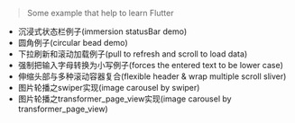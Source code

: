 >Some example that help to learn Flutter

* 沉浸式状态栏例子(immersion statusBar demo)
* 圆角例子(circular bead demo)
* 下拉刷新和滚动加载例子(pull to refresh and scroll to load data)
* 强制把输入字母转换为小写例子(forces the entered text to be lower case)
* 伸缩头部与多种滚动容器复合(flexible header & wrap multiple scroll sliver)
* 图片轮播之swiper实现(image carousel by swiper)
* 图片轮播之transformer_page_view实现(image carousel by transformer_page_view)
